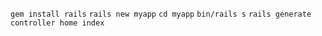 `gem install rails`
`rails new myapp`
`cd myapp`
`bin/rails s`
`rails generate controller home index`